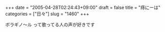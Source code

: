 +++
date = "2005-04-28T02:24:43+09:00"
draft = false
title = "痔にーは"
categories = ["日々"]
slug = "1460"
+++

ボラギノ〜ル
って歌ってる人の声が好きです
